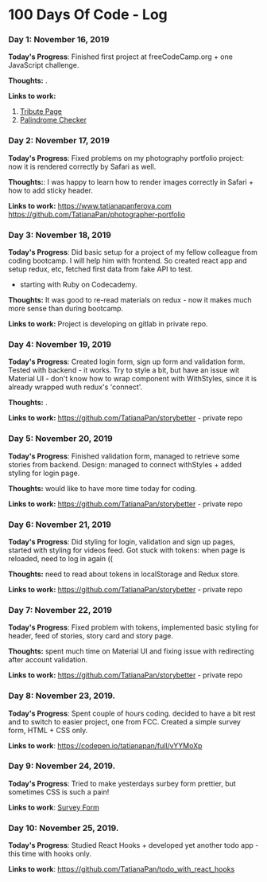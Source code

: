 # 100 Days Of Code - Log

### Day 1: November 16, 2019 

**Today's Progress**: Finished first project at freeCodeCamp.org + one JavaScript challenge.

**Thoughts:** .

**Links to work:** 
1. [Tribute Page](https://codepen.io/tatianapan/pen/QWWJgVN)
2. [Palindrome Checker](https://www.freecodecamp.org/learn/javascript-algorithms-and-data-structures/javascript-algorithms-and-data-structures-projects/palindrome-checker)

### Day 2: November 17, 2019

**Today's Progress**: Fixed problems on my photography portfolio project: now it is rendered correctly by Safari as well.

**Thoughts:**: I was happy to learn how to render images correctly in Safari + how to add sticky header.

**Links to work:** 
https://www.tatianapanferova.com
https://github.com/TatianaPan/photographer-portfolio

### Day 3: November 18, 2019

**Today's Progress**: Did basic setup for a project of my fellow colleague from coding bootcamp. I will help him with frontend. So created react app and setup redux, etc, fetched first data from fake API to test.
+ starting with Ruby on Codecademy.

**Thoughts:** It was good to re-read materials on redux - now it makes much more sense than during bootcamp.

**Links to work:** 
Project is developing on gitlab in private repo. 

### Day 4: November 19, 2019 

**Today's Progress**: Created login form, sign up form and validation form. Tested with backend - it works. Try to style a bit, but have an issue wit Material UI - don't know how to wrap component with WithStyles, since it is already wrapped wuth redux's 'connect'.

**Thoughts:** .

**Links to work:** 
https://github.com/TatianaPan/storybetter - private repo

### Day 5: November 20, 2019 

**Today's Progress**: Finished validation form, managed to retrieve some stories from backend. Design: managed to connect withStyles + added styling for login page.

**Thoughts:** would like to have more time today for coding.

**Links to work:** 
https://github.com/TatianaPan/storybetter - private repo

### Day 6: November 21, 2019 

**Today's Progress**: Did styling for login, validation and sign up pages, started with styling for videos feed. Got stuck with tokens: when page is reloaded, need to log in again ((

**Thoughts:** need to read about tokens in localStorage and Redux store.

**Links to work:** 
https://github.com/TatianaPan/storybetter - private repo

### Day 7: November 22, 2019 

**Today's Progress**: Fixed problem with tokens, implemented basic styling for header, feed of stories, story card and story page.

**Thoughts:** spent much time on Material UI and fixing issue with redirecting after account validation.

**Links to work:** 
https://github.com/TatianaPan/storybetter - private repo

### Day 8: November 23, 2019.

**Today's Progress**: Spent couple of hours coding. decided to have a bit rest and to switch to easier project, one from FCC. Created a simple survey form, HTML + CSS only.

**Links to work**: 
https://codepen.io/tatianapan/full/vYYMoXp

### Day 9: November 24, 2019.

**Today's Progress**: Tried to make yesterdays surbey form prettier, but sometimes CSS is such a pain!

**Links to work**: 
[Survey Form](https://codepen.io/tatianapan/full/vYYMoXp)

### Day 10: November 25, 2019.

**Today's Progress**: Studied React Hooks + developed yet another todo app - this time with hooks only.

**Links to work**: 
https://github.com/TatianaPan/todo_with_react_hooks



